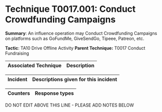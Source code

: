 # Technique T0017.001: Conduct Crowdfunding Campaigns

**Summary**: An influence operation may Conduct Crowdfunding Campaigns on platforms such as GoFundMe, GiveSendGo, Tipeee, Patreon, etc.

**Tactic**: TA10 Drive Offline Activity **Parent Technique:** T0017 Conduct Fundraising


| Associated Technique | Description |
| --------- | ------------------------- |



| Incident | Descriptions given for this incident |
| -------- | -------------------- |



| Counters | Response types |
| -------- | -------------- |


DO NOT EDIT ABOVE THIS LINE - PLEASE ADD NOTES BELOW